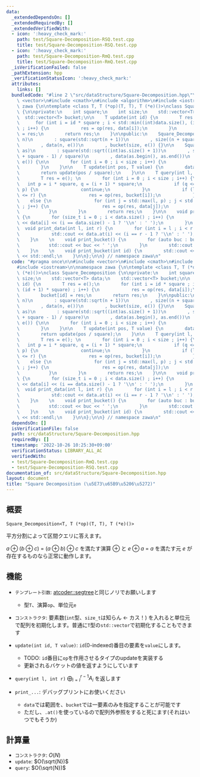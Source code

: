 ```yaml
---
data:
  _extendedDependsOn: []
  _extendedRequiredBy: []
  _extendedVerifiedWith:
  - icon: ':heavy_check_mark:'
    path: test/Square-Decomposition-RSQ.test.cpp
    title: test/Square-Decomposition-RSQ.test.cpp
  - icon: ':heavy_check_mark:'
    path: test/Square-Decomposition-RmQ.test.cpp
    title: test/Square-Decomposition-RmQ.test.cpp
  _isVerificationFailed: false
  _pathExtension: hpp
  _verificationStatusIcon: ':heavy_check_mark:'
  attributes:
    links: []
  bundledCode: "#line 2 \"src/dataStructure/Square-Decomposition.hpp\"\n\n#include\
    \ <vector>\n#include <cmath>\n#include <algorithm>\n#include <iostream>\n\nnamespace\
    \ zawa {\n\ntemplate <class T, T (*op)(T, T), T (*e)()>\nclass Square_Decomposition\
    \ {\n\nprivate:\n    int square;\n    int size;\n    std::vector<T> data;\n  \
    \  std::vector<T> bucket;\n\n    T update(int id) {\n        T res = e();\n  \
    \      for (int i = id * square ; i < std::min((int)data.size(), (id + 1) * square)\
    \ ; i++) {\n            res = op(res, data[i]);\n        }\n        bucket[id]\
    \ = res;\n        return res;\n    }\n\npublic:\n    Square_Decomposition(int\
    \ n)\n        : square(std::sqrt(n + 1))\n        , size((n + square - 1) / square)\n\
    \        , data(n, e())\n        , bucket(size, e()) {}\n\n    Square_Decomposition(std::vector<T>\
    \ as)\n        : square(std::sqrt((int)as.size() + 1))\n        , size(((int)as.size()\
    \ + square - 1) / square)\n        , data(as.begin(), as.end())\n        , bucket(size,\
    \ e()) {\n\n        for (int i = 0 ; i < size ; i++) {\n            update(i);\n\
    \        }\n    }\n\n    T update(int pos, T value) {\n        data[pos] = value;\n\
    \        return update(pos / square);\n    }\n\n    T query(int l, int r) {\n\
    \        T res = e(); \n        for (int i = 0 ; i < size ; i++) {\n         \
    \   int p = i * square, q = (i + 1) * square;\n            if (q <= l and r <=\
    \ p) {\n                continue;\n            }\n            if (l <= p and q\
    \ <= r) {\n                res = op(res, bucket[i]);\n            }\n        \
    \    else {\n                for (int j = std::max(l, p) ; j < std::min(r, q)\
    \ ; j++) {\n                    res = op(res, data[j]);\n                }\n \
    \           }\n        }\n        return res;\n    }\n\n    void print_data()\
    \ {\n        for (size_t i = 0 ; i < data.size() ; i++) {\n            std::cout\
    \ << data[i] << (i == data.size() - 1 ? '\\n' : ' ');\n        }\n    }\n\n  \
    \  void print_data(int l, int r) {\n        for (int i = l ; i < r ; i++) {\n\
    \            std::cout << data.at(i) << (i == r - 1 ? '\\n' : ' ');\n        }\n\
    \    }\n    \n    void print_bucket() {\n        for (auto buc : bucket) {\n \
    \           std::cout << buc << ' ';\n        }\n        std::cout << std::endl;\n\
    \    }\n    \n    void print_bucket(int id) {\n        std::cout << bucket.at(id)\
    \ << std::endl;\n    }\n\n};\n\n} // namespace zawa\n"
  code: "#pragma once\n\n#include <vector>\n#include <cmath>\n#include <algorithm>\n\
    #include <iostream>\n\nnamespace zawa {\n\ntemplate <class T, T (*op)(T, T), T\
    \ (*e)()>\nclass Square_Decomposition {\n\nprivate:\n    int square;\n    int\
    \ size;\n    std::vector<T> data;\n    std::vector<T> bucket;\n\n    T update(int\
    \ id) {\n        T res = e();\n        for (int i = id * square ; i < std::min((int)data.size(),\
    \ (id + 1) * square) ; i++) {\n            res = op(res, data[i]);\n        }\n\
    \        bucket[id] = res;\n        return res;\n    }\n\npublic:\n    Square_Decomposition(int\
    \ n)\n        : square(std::sqrt(n + 1))\n        , size((n + square - 1) / square)\n\
    \        , data(n, e())\n        , bucket(size, e()) {}\n\n    Square_Decomposition(std::vector<T>\
    \ as)\n        : square(std::sqrt((int)as.size() + 1))\n        , size(((int)as.size()\
    \ + square - 1) / square)\n        , data(as.begin(), as.end())\n        , bucket(size,\
    \ e()) {\n\n        for (int i = 0 ; i < size ; i++) {\n            update(i);\n\
    \        }\n    }\n\n    T update(int pos, T value) {\n        data[pos] = value;\n\
    \        return update(pos / square);\n    }\n\n    T query(int l, int r) {\n\
    \        T res = e(); \n        for (int i = 0 ; i < size ; i++) {\n         \
    \   int p = i * square, q = (i + 1) * square;\n            if (q <= l and r <=\
    \ p) {\n                continue;\n            }\n            if (l <= p and q\
    \ <= r) {\n                res = op(res, bucket[i]);\n            }\n        \
    \    else {\n                for (int j = std::max(l, p) ; j < std::min(r, q)\
    \ ; j++) {\n                    res = op(res, data[j]);\n                }\n \
    \           }\n        }\n        return res;\n    }\n\n    void print_data()\
    \ {\n        for (size_t i = 0 ; i < data.size() ; i++) {\n            std::cout\
    \ << data[i] << (i == data.size() - 1 ? '\\n' : ' ');\n        }\n    }\n\n  \
    \  void print_data(int l, int r) {\n        for (int i = l ; i < r ; i++) {\n\
    \            std::cout << data.at(i) << (i == r - 1 ? '\\n' : ' ');\n        }\n\
    \    }\n    \n    void print_bucket() {\n        for (auto buc : bucket) {\n \
    \           std::cout << buc << ' ';\n        }\n        std::cout << std::endl;\n\
    \    }\n    \n    void print_bucket(int id) {\n        std::cout << bucket.at(id)\
    \ << std::endl;\n    }\n\n};\n\n} // namespace zawa\n"
  dependsOn: []
  isVerificationFile: false
  path: src/dataStructure/Square-Decomposition.hpp
  requiredBy: []
  timestamp: '2022-10-26 10:25:30+09:00'
  verificationStatus: LIBRARY_ALL_AC
  verifiedWith:
  - test/Square-Decomposition-RmQ.test.cpp
  - test/Square-Decomposition-RSQ.test.cpp
documentation_of: src/dataStructure/Square-Decomposition.hpp
layout: document
title: "Square Decomposition (\u5E73\u65B9\u5206\u5272)"
---
```


## 概要
```
Square_Decomposition<T, T (*op)(T, T), T (*e)()>
```

平方分割によって区間クエリに答えます。

$a \oplus (b \oplus c)\ =\ (a \oplus b) \oplus c$ を満たす演算 $\oplus$ と $e \oplus a\ =\ a$ を満たす元 $e$ が存在するものなら正常に動作します。


## 機能

- `テンプレート引数`: [atcoder::segtree](https://atcoder.github.io/ac-library/document_ja/segtree.html)と同じノリでお願いします
	- 型`T`、演算`op`、単位元`e`

- `コンストラクタ`: 要素数(`int`型、`size_t`は知らん <- カス！) を入れると単位元で配列を初期化します。普通に`T`型の`std::vector`で初期化することもできます

- `update(int id, T value)`: `id`(0-indexed)番目の要素を`value`にします。
	- TODO: `id`番目に`op`を作用させるタイプのupdateを実装する
	- 更新されるバケットの値を返すようにしています

- `query(int l, int r)` $\displaystyle \bigoplus_{i = l}^{r - 1} A_i$ を返します

- `print_...`: デバッグプリントにお使いください
	- `data`では範囲を、`bucket`では一要素のみを指定することが可能です
	- ただし、`.at()`を使っているので配列外参照をすると死にます(それはいつでもそうか)


## 計算量

- `コンストラクタ`: $O(N)$
- `update`: $O(\sqrt{N})$
- `query`: $O(\sqrt{N})$
